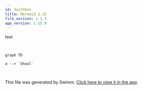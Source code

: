 ```yaml
---
id: 3uilhbnn
title: Mermaid 1.15
file_version: 1.1.3
app_version: 1.15.0
---
```


test

<br/>

<!--MERMAID {width:100}-->
```mermaid
graph TD

a --> `Shaul`
```
<!--MCONTENT {content: "graph TD\n\na \\-\\-\\> `Shaul`<swm-token data-swm-token=\":repositories/TreatmentRepository.cs:10:3:3:`        public Shaul`\"/>"} --->

<br/>

This file was generated by Swimm. [Click here to view it in the app](https://swimm-web-app.web.app/repos/Z2l0aHViJTNBJTNBY3NoYXJwLXNoYXVsLXRlc3QlM0ElM0Fzd2ltbWlv/docs/3uilhbnn).

